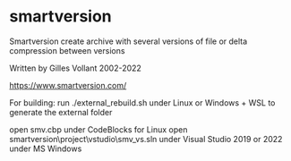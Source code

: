 # smartversion
Smartversion create archive with several versions of file or delta compression between versions

Written by Gilles Vollant 2002-2022

https://www.smartversion.com/

For building:
run ./external_rebuild.sh under Linux or Windows + WSL to generate the external folder

open smv.cbp under CodeBlocks for Linux
open smartversion\project\vstudio\smv_vs.sln under Visual Studio 2019 or 2022 under MS Windows
